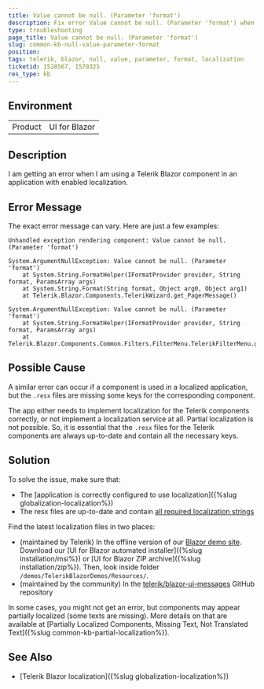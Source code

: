 ```yaml
---
title: Value cannot be null. (Parameter 'format')
description: Fix error Value cannot be null. (Parameter 'format') when using Telerik UI for Blazor.
type: troubleshooting
page_title: Value cannot be null. (Parameter 'format')
slug: common-kb-null-value-parameter-format
position: 
tags: telerik, blazor, null, value, parameter, format, localization
ticketid: 1528567, 1570325
res_type: kb
---
```


## Environment
<table>
	<tbody>
		<tr>
			<td>Product</td>
			<td>UI for Blazor</td>
		</tr>
	</tbody>
</table>


## Description

I am getting an error when I am using a Telerik Blazor component in an application with enabled localization.

## Error Message

The exact error message can vary. Here are just a few examples:

````C#.skip-repl
Unhandled exception rendering component: Value cannot be null. (Parameter 'format')
````

````C#.skip-repl
System.ArgumentNullException: Value cannot be null. (Parameter 'format')
    at System.String.FormatHelper(IFormatProvider provider, String format, ParamsArray args)
    at System.String.Format(String format, Object arg0, Object arg1)
    at Telerik.Blazor.Components.TelerikWizard.get_PagerMessage()
````

````C#.skip-repl
System.ArgumentNullException: Value cannot be null. (Parameter 'format')
    at System.String.FormatHelper(IFormatProvider provider, String format, ParamsArray args)
    at Telerik.Blazor.Components.Common.Filters.FilterMenu.TelerikFilterMenu.get_FilterMenuSettingsLabel() 
````

## Possible Cause

A similar error can occur if a component is used in a localized application, but the `.resx` files are missing some keys for the corresponding component.

The app either needs to implement localization for the Telerik components correctly, or not implement a localization service at all. Partial localization is not possible. So, it is essential that the `.resx` files for the Telerik components are always up-to-date and contain all the necessary keys.

## Solution

To solve the issue, make sure that:

* The [application is correctly configured to use localization]({%slug globalization-localization%})
* The resx files are up-to-date and contain [all required localization strings](/blazor-ui/api/Telerik.Blazor.Resources.Messages)

Find the latest localization files in two places:

* (maintained by Telerik) In the offline version of our [Blazor demo site](https://demos.telerik.com/blazor-ui). Download our [UI for Blazor automated installer]({%slug installation/msi%}) or [UI for Blazor ZIP archive]({%slug installation/zip%}). Then, look inside folder `/demos/TelerikBlazorDemos/Resources/`.
* (maintained by the community) In the [telerik/blazor-ui-messages](https://github.com/telerik/blazor-ui-messages) GitHub repository

In some cases, you might not get an error, but components may appear partially localized (some texts are missing). More details on that are available at [Partially Localized Components, Missing Text, Not Translated Text]({%slug common-kb-partial-localization%}).

## See Also

* [Telerik Blazor localization]({%slug globalization-localization%})
